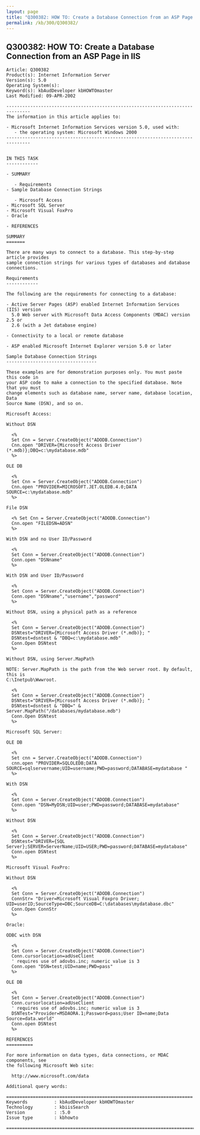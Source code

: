 ```yaml
---
layout: page
title: "Q300382: HOW TO: Create a Database Connection from an ASP Page in IIS"
permalink: /kb/300/Q300382/
---
```


## Q300382: HOW TO: Create a Database Connection from an ASP Page in IIS

	Article: Q300382
	Product(s): Internet Information Server
	Version(s): 5.0
	Operating System(s): 
	Keyword(s): kbAudDeveloper kbHOWTOmaster
	Last Modified: 09-APR-2002
	
	-------------------------------------------------------------------------------
	The information in this article applies to:
	
	- Microsoft Internet Information Services version 5.0, used with:
	   - the operating system: Microsoft Windows 2000 
	-------------------------------------------------------------------------------
	
	
	IN THIS TASK
	------------
	
	- SUMMARY
	
	   - Requirements
	- Sample Database Connection Strings
	
	   - Microsoft Access
	- Microsoft SQL Server
	- Microsoft Visual FoxPro
	- Oracle
	
	- REFERENCES
	
	SUMMARY
	=======
	
	There are many ways to connect to a database. This step-by-step article provides
	sample connection strings for various types of databases and database
	connections.
	
	Requirements
	------------
	
	The following are the requirements for connecting to a database:
	
	- Active Server Pages (ASP) enabled Internet Information Services (IIS) version
	  5.0 Web server with Microsoft Data Access Components (MDAC) version 2.5 or
	  2.6 (with a Jet database engine)
	
	- Connectivity to a local or remote database
	
	- ASP enabled Microsoft Internet Explorer version 5.0 or later
	
	Sample Database Connection Strings
	----------------------------------
	
	These examples are for demonstration purposes only. You must paste this code in
	your ASP code to make a connection to the specified database. Note that you must
	change elements such as database name, server name, database location, Data
	Source Name (DSN), and so on.
	
	Microsoft Access:
	
	Without DSN
	
	  <%
	  Set Cnn = Server.CreateObject("ADODB.Connection")
	  Cnn.open "DRIVER={Microsoft Access Driver (*.mdb)};DBQ=c:\mydatabase.mdb"
	  %>
	
	OLE DB
	
	  <%
	  Set Cnn = Server.CreateObject("ADODB.Connection")
	  Cnn.open "PROVIDER=MICROSOFT.JET.OLEDB.4.0;DATA SOURCE=c:\mydatabase.mdb"
	  %>
	
	File DSN
	
	  <% Set Cnn = Server.CreateObject("ADODB.Connection")
	  Cnn.open "FILEDSN=ADSN"
	  %>
	
	With DSN and no User ID/Password
	
	  <%
	  Set Conn = Server.CreateObject("ADODB.Connection")
	  Conn.open "DSNname"
	  %>
	
	With DSN and User ID/Password
	
	  <%
	  Set Conn = Server.CreateObject("ADODB.Connection")
	  Conn.open "DSNname","username","password"
	  %>
	
	Without DSN, using a physical path as a reference
	
	  <%
	  Set Conn = Server.CreateObject("ADODB.Connection")
	  DSNtest="DRIVER={Microsoft Access Driver (*.mdb)}; "
	  DSNtest=dsntest & "DBQ=c:\mydatabase.mdb" 
	  Conn.Open DSNtest
	  %>
	
	Without DSN, using Server.MapPath
	
	NOTE: Server.MapPath is the path from the Web server root. By default, this is
	C:\Inetpub\Wwwroot.
	
	  <%
	  Set Conn = Server.CreateObject("ADODB.Connection")
	  DSNtest="DRIVER={Microsoft Access Driver (*.mdb)}; "
	  DSNtest=dsntest & "DBQ=" & Server.MapPath("/databases/mydatabase.mdb")
	  Conn.Open DSNtest
	  %>
	
	Microsoft SQL Server:
	
	OLE DB
	
	  <%
	  Set cnn = Server.CreateObject("ADODB.Connection")
	  cnn.open "PROVIDER=SQLOLEDB;DATA SOURCE=sqlservername;UID=username;PWD=password;DATABASE=mydatabase "
	  %>
	
	With DSN
	
	  <%
	  Set Conn = Server.CreateObject("ADODB.Connection")
	  Conn.open "DSN=MyDSN;UID=user;PWD=password;DATABASE=mydatabase"
	  %>
	
	Without DSN
	
	  <%
	  Set Conn = Server.CreateObject("ADODB.Connection")
	  DSNtest="DRIVER={SQL Server};SERVER=ServerName;UID=USER;PWD=password;DATABASE=mydatabase"
	  Conn.open DSNtest
	  %>
	
	Microsoft Visual FoxPro:
	
	Without DSN
	
	  <%
	  Set Conn = Server.CreateObject("ADODB.Connection")
	  ConnStr= "Driver=Microsoft Visual Foxpro Driver; UID=userID;SourceType=DBC;SourceDB=C:\databases\mydatabase.dbc"
	  Conn.Open ConnStr
	  %>
	
	Oracle:
	
	ODBC with DSN
	
	  <%
	  Set Conn = Server.CreateObject("ADODB.Connection")
	  Conn.cursorlocation=adUseClient   
	  ' requires use of adovbs.inc; numeric value is 3
	  Conn.open "DSN=test;UID=name;PWD=pass"
	  %>
	
	OLE DB
	
	  <%
	  Set Conn = Server.CreateObject("ADODB.Connection")
	  Conn.cursorlocation=adUseClient   
	  ' requires use of adovbs.inc; numeric value is 3
	  DSNTest="Provider=MSDAORA.1;Password=pass;User ID=name;Data Source=data.world"
	  Conn.open DSNtest
	  %>
	
	REFERENCES
	==========
	
	For more information on data types, data connections, or MDAC components, see
	the following Microsoft Web site:
	
	  http://www.microsoft.com/data
	
	Additional query words:
	
	======================================================================
	Keywords          : kbAudDeveloper kbHOWTOmaster 
	Technology        : kbiisSearch
	Version           : :5.0
	Issue type        : kbhowto
	
	=============================================================================
	
